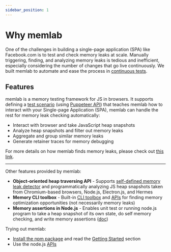 ```yaml
---
sidebar_position: 1
---
```


# Why memlab

One of the challenges in building a single-page application (SPA) like
Facebook.com is to test and check memory leaks at scale.
Manually triggering, finding, and analyzing memory leaks is tedious
and inefficient, especially considering the number of changes that go live
continuously. We built memlab to automate and ease the process in
[continuous tests](./guides/integration-and-file-structure).

## Features
memlab is a memory testing framework for JS in browsers. It supports
defining a [test scenario](./api/interfaces/core_src.IScenario)
(using [Puppeteer API](https://pptr.dev/api/puppeteer.page#methods))
that teaches memlab how to interact with your Single-page Application (SPA),
memlab can handle the rest for memory leak checking automatically:
 * Interact with browser and take JavaScript heap snapshots
 * Analyze heap snapshots and filter out memory leaks
 * Aggregate and group similar memory leaks
 * Generate retainer traces for memory debugging

For more details on how memlab finds memory leaks, please check out
[this link](./how-memlab-works).

-----------------

Other features provided by memlab:

 * **Object-oriented heap traversing API** - Supports [self-defined memory leak
   detector](./api/interfaces/core_src.ILeakFilter) and programmatically
   analyzing JS heap snapshots taken from
   Chromium-based browsers, Node.js, Electron.js, and Hermes
 * **Memory CLI toolbox** - Built-in [CLI toolbox](./cli/CLI-commands#memlab-analyze)
   and [APIs](./api/classes/heap_analysis_src.BaseAnalysis) for finding memory
   optimization opportunities (not necessarily memory leaks)
 * **Memory assertions in Node.js** - Enables unit test or running node.js
   program to take a heap snapshot of its own state, do self memory checking,
   and write memory assertions
   ([doc](api/interfaces/core_src.IHeapSnapshot#hasobjectwithclassnameclassname))

Trying out memlab:
- [Install the npm package](./installation) and read the
  [Getting Started](/docs/getting-started) section
- Use the node.js [APIs](/docs/api)
